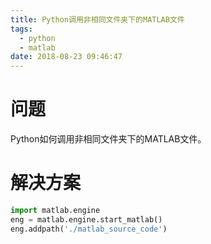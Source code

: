 ```yaml
---
title: Python调用非相同文件夹下的MATLAB文件
tags:
  - python
  - matlab
date: 2018-08-23 09:46:47
---
```



# 问题

Python如何调用非相同文件夹下的MATLAB文件。

# 解决方案

```python
import matlab.engine
eng = matlab.engine.start_matlab()
eng.addpath('./matlab_source_code')
```

